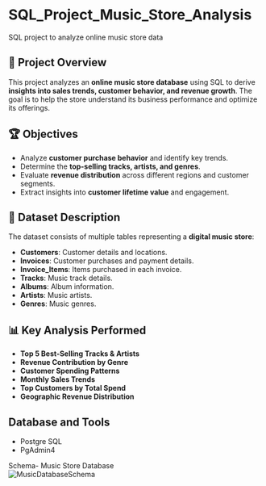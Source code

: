 # SQL_Project_Music_Store_Analysis
SQL project to analyze online music store data

## 📌 Project Overview
This project analyzes an **online music store database** using SQL to derive **insights into sales trends, customer behavior, and revenue growth**. The goal is to help the store understand its business performance and optimize its offerings.

## 🏆 Objectives
- Analyze **customer purchase behavior** and identify key trends.
- Determine the **top-selling tracks, artists, and genres**.
- Evaluate **revenue distribution** across different regions and customer segments.
- Extract insights into **customer lifetime value** and engagement.

## 📂 Dataset Description
The dataset consists of multiple tables representing a **digital music store**:
- **Customers**: Customer details and locations.
- **Invoices**: Customer purchases and payment details.
- **Invoice_Items**: Items purchased in each invoice.
- **Tracks**: Music track details.
- **Albums**: Album information.
- **Artists**: Music artists.
- **Genres**: Music genres.

## 📊 Key Analysis Performed
- **Top 5 Best-Selling Tracks & Artists**
- **Revenue Contribution by Genre**
- **Customer Spending Patterns**
- **Monthly Sales Trends**
- **Top Customers by Total Spend**
- **Geographic Revenue Distribution**

## Database and Tools
* Postgre SQL
* PgAdmin4

Schema- Music Store Database  
![MusicDatabaseSchema](https://user-images.githubusercontent.com/112153548/213707717-bfc9f479-52d9-407b-99e1-e94db7ae10a3.png)

